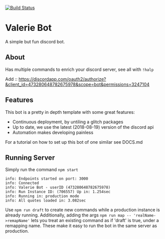 [![Build Status](https://travis-ci.org/jhburns/val-bot.svg?branch=master)](https://travis-ci.org/jhburns/val-bot)

# Valerie Bot 
A simple but fun discord bot.

## About

Has multiple commands to enrich your discord server, see all with `!halp`

Add :: https://discordapp.com/oauth2/authorize?&client_id=473280648782675978&scope=bot&permissions=3247104



## Features
This bot is a pretty in depth template with some great features:
- Continuous deployment, by untiling a glitch packages
- Up to date, we use the latest (2018-08-19) version of the discord api
- Automation makes developing painless

For a tutorial on how to set up this bot of one similar see DOCS.md

## Running Server

Simply run the command `npm start`

```
info: Endpoints started on port: 3000
info: Connected
info: Valerie Bot - userID (473280648782675978)
info: Run Instance ID: (706557) Up in: 1.254sec
info: Running in: production mode
info: All quotes loaded in: 3.082sec
````

Use `npm run draft` to create new commands while a production instance is already running.
Additionally, adding the args `npm run map -- 'realName->remapName'` lets you treat an existing command
as if 'draft' is true, under a remapping name. These make it easy to run the bot in the same server as production.
 
